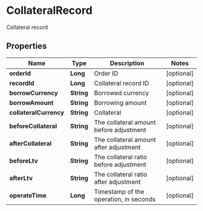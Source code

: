 
# CollateralRecord

Collateral record

## Properties

Name | Type | Description | Notes
------------ | ------------- | ------------- | -------------
**orderId** | **Long** | Order ID |  [optional]
**recordId** | **Long** | Collateral record ID |  [optional]
**borrowCurrency** | **String** | Borrowed currency |  [optional]
**borrowAmount** | **String** | Borrowing amount |  [optional]
**collateralCurrency** | **String** | Collateral |  [optional]
**beforeCollateral** | **String** | The collateral amount before adjustment |  [optional]
**afterCollateral** | **String** | The collateral amount after adjustment |  [optional]
**beforeLtv** | **String** | The collateral ratio before adjustment |  [optional]
**afterLtv** | **String** | The collateral ratio after adjustment |  [optional]
**operateTime** | **Long** | Timestamp of the operation, in seconds |  [optional]

